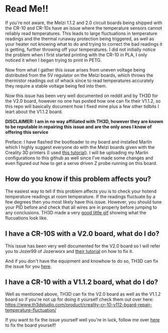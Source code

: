# Read Me!!

If you're not aware, the Melzi 1.1.2 and 2.0 circuit boards being shipped with the CR-10 and CR-10s have an issue where the temperature sensors cannot reliably read temperatures. This leads to large fluctuations in temperature readings and the thermal runaway protection being triggered, as well as your heater not knowing what to do and trying to correct the bad readings it is getting, further throwing off your temperatures. I did not initially notice the problem when I first started printing with the CR-10 in PLA, I only noticed it when I began trying to print in PETG.

Now from what I gather this issue arises from uneven voltage being distributed from the 5V regulator on the Melzi boards, which throws the thermistor readings out of whack since to read temperatures accurately they require a stable voltage being fed into them.  

Now this issue has been very well documented on reddit and by TH3D for the V2.0 board, however no one has posted how one can fix their V1.1.2, so this repo will basically document how I fixed mine plus a few other tidbits I leart about the V1.1.2 board. 

**DISCLAIMER: I am in no way affiliated with TH3D, however they are known to be reputable in repairing this issue and are the only ones I know of offering this service**

Preface: I have flashed the bootloader to my board and installed Marlin which I highly suggest everyone do with the Melzi boards given with the Creality 3D printers (I used [this tutorial](http://www.instructables.com/id/Flashing-a-Bootloader-to-the-CR-10/)). I will be uploading my Marlin configurations to this github as well since I've made some changes and even figured out how to get a servo driven Z probe running on this board. 

## How do you know if this problem affects you?

The easiest way to tell if this problem affects you is to check your hotend temperature readings at room temperature. If the readings fluctuate by a few degrees then you most likely have this issue. However, you should tune your PID before and check that all wires are in properly before jumping to any conclusions. TH3D made a very [good little gif](https://i0.wp.com/www.th3dstudio.com/wp-content/uploads/2018/01/2018-01-25_18-22-43.gif?resize=1080%2C607&ssl=1) showing what the flucuations look like.


## I have a CR-10S with a V2.0 board, what do I do?

This issue has been very well documented for the V2.0 board so I will refer you to Jozer99 of Jozerworx and [their tutorial](https://www.jozerworx.com/creality-cr-10s-c4-capacitor-diy-fix-tutorial/) on how to fix it.

And if you don't have the equipment and knowhow to do so, TH3D can fix the issue for you [here](https://www.th3dstudio.com/product/creality-cr-10s-v2-0-board-repair-temperature-fluctuation/).

## I have a CR-10 with a V1.1.2 board, what do I do?

Well as mentioned above, TH3D can fix the V2.0 board as well as the V1.1.2 board so if you're not up for doing it yourself check them out over here: https://www.th3dstudio.com/product/creality-cr-10-v112-board-repair-temperature-fluctuation/

If you want to fix the issue yourself well you're in luck, follow me over [here](https://github.com/tylerkalinowicz/Melzi-1.1.2-2.0-Temperature-Fluctuation-Fix/blob/master/V1.1.2%20Fix.md) to fix the board yourself!



